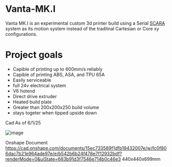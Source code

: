 # Vanta-MK.I
Vanta MK.I is an experimental custom 3d printer build using a Serial [SCARA](https://en.wikipedia.org/wiki/SCARA) system as its motion system instead of the traditnal Cartesian or Core xy configurations.

# Project goals
- Capible of printing up to 600mm/s reliably
- Capible of printing ABS, ASA, and TPU 65A
- Easily serviceable
- full 24v electrical system
- V6 hotend
- Direct drive extruder
- Heated build plate
- Greater than 200x200x250 build volume
- stays togeter when tipped upside down



 Cad As of 6/1/25 
 
![image](https://github.com/user-attachments/assets/00cd3524-0ba2-41cf-afa3-1bb4e7c6334d)



Onshape Document https://cad.onshape.com/documents/15ec733589f1dfb19432007e/w/fc0f806dac7b21e964ade97e/e/b542b6b24f478e7f12932bdf?renderMode=0&uiState=683b91d3f7546e714b0c46e3
440x440x699mm
